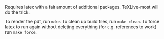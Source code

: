 Requires latex with a fair amount of additional packages.
TeXLive-most will do the trick.

To render the pdf, run `make`.
To clean up build files, run `make clean`.
To force latex to run again without deleting everything (for e.g. references to work) run `make force`.
